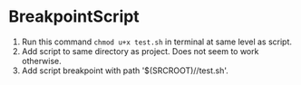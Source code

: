 # BreakpointScript

1. Run this command `chmod u+x test.sh` in terminal at same level as script.
2. Add script to same directory as project. Does not seem to work otherwise.
3. Add script breakpoint with path '$(SRCROOT)//test.sh'. 
